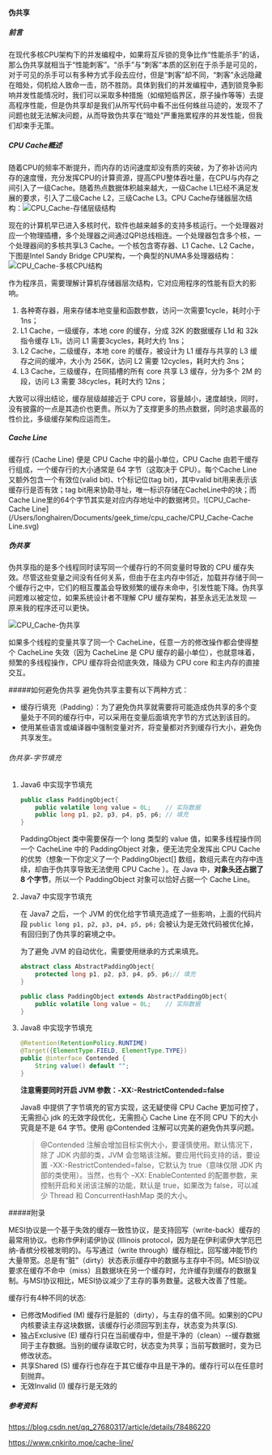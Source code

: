 #### 伪共享

##### 前言

在现代多核CPU架构下的并发编程中，如果将互斥锁的竞争比作“性能杀手”的话，那么伪共享就相当于“性能刺客”。“杀手”与“刺客”本质的区别在于杀手是可见的，对于可见的杀手可以有多种方式手段去应付，但是“刺客”却不同，“刺客”永远隐藏在暗处，伺机给人致命一击，防不胜防。具体到我们的并发编程中，遇到锁竞争影响并发性能情况时，我们可以采取多种措施（如缩短临界区，原子操作等等）去提高程序性能，但是伪共享却是我们从所写代码中看不出任何蛛丝马迹的，发现不了问题也就无法解决问题，从而导致伪共享在“暗处”严重拖累程序的并发性能，但我们却束手无策。



##### CPU Cache概述

随着CPU的频率不断提升，而内存的访问速度却没有质的突破，为了弥补访问内存的速度慢，充分发挥CPU的计算资源，提高CPU整体吞吐量，在CPU与内存之间引入了一级Cache。随着热点数据体积越来越大，一级Cache L1已经不满足发展的要求，引入了二级Cache L2，三级Cache L3。CPU Cache存储器层次结构：![CPU_Cache-存储层级结构](/Users/longhairen/Documents/geek_time/cpu_cache/CPU_Cache-存储层级结构.svg)

现在的计算机早已进入多核时代，软件也越来越多的支持多核运行。一个处理器对应一个物理插槽，多个处理器之间通过QPI总线相连。一个处理器包含多个核，一个处理器间的多核共享L3 Cache。一个核包含寄存器、L1 Cache、L2 Cache，下图是Intel Sandy Bridge CPU架构，一个典型的NUMA多处理器结构：![CPU_Cache-多核CPU结构](/Users/longhairen/Documents/geek_time/cpu_cache/CPU_Cache-多核CPU结构.svg)

作为程序员，需要理解计算机存储器层次结构，它对应用程序的性能有巨大的影响。

1. 各种寄存器，用来存储本地变量和函数参数，访问一次需要1cycle，耗时小于1ns；
2. L1 Cache，一级缓存，本地 core 的缓存，分成 32K 的数据缓存 L1d 和 32k 指令缓存 L1i，访问 L1 需要3cycles，耗时大约 1ns；
3. L2 Cache，二级缓存，本地 core 的缓存，被设计为 L1 缓存与共享的 L3 缓存之间的缓冲，大小为 256K，访问 L2 需要 12cycles，耗时大约 3ns；
4. L3 Cache，三级缓存，在同插槽的所有 core 共享 L3 缓存，分为多个 2M 的段，访问 L3 需要 38cycles，耗时大约 12ns；

大致可以得出结论，缓存层级越接近于 CPU core，容量越小，速度越快，同时，没有披露的一点是其造价也更贵。所以为了支撑更多的热点数据，同时追求最高的性价比，多级缓存架构应运而生。

##### Cache Line

缓存行 (Cache Line) 便是 CPU Cache 中的最小单位，CPU Cache 由若干缓存行组成，一个缓存行的大小通常是 64 字节（这取决于 CPU）。每个Cache Line又额外包含一个有效位(valid bit)、t个标记位(tag bit)，其中valid bit用来表示该缓存行是否有效；tag bit用来协助寻址，唯一标识存储在CacheLine中的块；而Cache Line里的64个字节其实是对应内存地址中的数据拷贝。![CPU_Cache-Cache Line](/Users/longhairen/Documents/geek_time/cpu_cache/CPU_Cache-Cache Line.svg)

##### 伪共享

伪共享指的是多个线程同时读写同一个缓存行的不同变量时导致的 CPU 缓存失效。尽管这些变量之间没有任何关系，但由于在主内存中邻近，加载并存储于同一个缓存行之中，它们的相互覆盖会导致频繁的缓存未命中，引发性能下降。伪共享问题难以被定位，如果系统设计者不理解 CPU 缓存架构，甚至永远无法发现 — 原来我的程序还可以更快。

![CPU_Cache-伪共享](/Users/longhairen/Documents/geek_time/cpu_cache/CPU_Cache-伪共享.svg)

如果多个线程的变量共享了同一个 CacheLine，任意一方的修改操作都会使得整个 CacheLine 失效（因为 CacheLine 是 CPU 缓存的最小单位），也就意味着，频繁的多线程操作，CPU 缓存将会彻底失效，降级为 CPU core 和主内存的直接交互。

#####如何避免伪共享
避免伪共享主要有以下两种方式：

- 缓存行填充（Padding）：为了避免伪共享就需要将可能造成伪共享的多个变量处于不同的缓存行中，可以采用在变量后面填充字节的方式达到该目的。
- 使用某些语言或编译器中强制变量对齐，将变量都对齐到缓存行大小，避免伪共享发生。

###### 伪共享-字节填充

1. Java6 中实现字节填充

   ```java
   public class PaddingObject{
       public volatile long value = 0L;    // 实际数据
       public long p1, p2, p3, p4, p5, p6; // 填充
   }
   ```

   PaddingObject 类中需要保存一个 long 类型的 value 值，如果多线程操作同一个 CacheLine 中的 PaddingObject 对象，便无法完全发挥出 CPU Cache 的优势（想象一下你定义了一个 PaddingObject[] 数组，数组元素在内存中连续，却由于伪共享导致无法使用 CPU Cache ）。在 Java 中，**对象头还占据了 8 个字节**，所以一个 PaddingObject 对象可以恰好占据一个 Cache Line。

2. Java7 中实现字节填充

   在 Java7 之后，一个 JVM 的优化给字节填充造成了一些影响，上面的代码片段 `public long p1, p2, p3, p4, p5, p6;` 会被认为是无效代码被优化掉，有回归到了伪共享的窘境之中。

   为了避免 JVM 的自动优化，需要使用继承的方式来填充。

   ```java
   abstract class AbstractPaddingObject{
       protected long p1, p2, p3, p4, p5, p6;// 填充
   }
   
   public class PaddingObject extends AbstractPaddingObject{
       public volatile long value = 0L;    // 实际数据
   }
   ```

3. Java8 中实现字节填充

   ```java
   @Retention(RetentionPolicy.RUNTIME)
   @Target({ElementType.FIELD, ElementType.TYPE})
   public @interface Contended {
       String value() default "";
   }
   ```

   **注意需要同时开启 JVM 参数：-XX:-RestrictContended=false**

   Java8 中提供了字节填充的官方实现，这无疑使得 CPU Cache 更加可控了，无需担心 jdk 的无效字段优化，无需担心 Cache Line 在不同 CPU 下的大小究竟是不是 64 字节。使用 @Contended 注解可以完美的避免伪共享问题。

   > @Contended 注解会增加目标实例大小，要谨慎使用。默认情况下，除了 JDK 内部的类，JVM 会忽略该注解。要应用代码支持的话，要设置 -XX:-RestrictContended=false，它默认为 true（意味仅限 JDK 内部的类使用）。当然，也有个 –XX: EnableContented 的配置参数，来控制开启和关闭该注解的功能，默认是 true，如果改为 false，可以减少 Thread 和 ConcurrentHashMap 类的大小。

#####附录

MESI协议是一个基于失效的缓存一致性协议，是支持回写（write-back）缓存的最常用协议。也称作伊利诺伊协议 (Illinois protocol，因为是在伊利诺伊大学厄巴纳-香槟分校被发明的)。与写通过（write through）缓存相比，回写缓冲能节约大量带宽。总是有“脏”（dirty）状态表示缓存中的数据与主存中不同。MESI协议要求在缓存不命中（miss）且数据块在另一个缓存时，允许缓存到缓存的数据复制。与MSI协议相比，MESI协议减少了主存的事务数量。这极大改善了性能。

缓存行有4种不同的状态:

- 已修改Modified (M)
  缓存行是脏的（dirty），与主存的值不同。如果别的CPU内核要读主存这块数据，该缓存行必须回写到主存，状态变为共享(S).
- 独占Exclusive (E)
  缓存行只在当前缓存中，但是干净的（clean）--缓存数据同于主存数据。当别的缓存读取它时，状态变为共享；当前写数据时，变为已修改状态。
- 共享Shared (S)
  缓存行也存在于其它缓存中且是干净的。缓存行可以在任意时刻抛弃。
- 无效Invalid (I)
  缓存行是无效的



##### 参考资料

https://blog.csdn.net/qq_27680317/article/details/78486220

https://www.cnkirito.moe/cache-line/